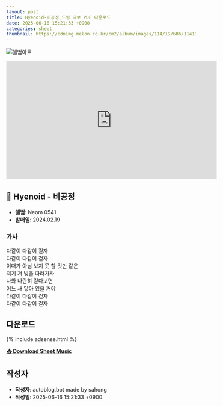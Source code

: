 ```yaml
---
layout: post
title: Hyenoid-비공정_드럼 악보 PDF 다운로드
date: 2025-06-16 15:21:33 +0900
categories: sheet
thumbnail: https://cdnimg.melon.co.kr/cm2/album/images/114/19/606/11419606_20240216120848_500.jpg?82da706124fe8ec93a67d996b13ee6a1/melon/resize/282/quality/80/optimize
---
```


![앨범아트](https://cdnimg.melon.co.kr/cm2/album/images/114/19/606/11419606_20240216120848_500.jpg?82da706124fe8ec93a67d996b13ee6a1/melon/resize/282/quality/80/optimize)
<iframe width="560" height="315" src="https://www.youtube.com/embed/dx0fzKeGMQY" frameborder="0" allowfullscreen></iframe>

## 🎵 Hyenoid - 비공정

- **앨범**: Neom 0541  
- **발매일**: 2024.02.19  

### 가사
다같이 다같이 걷자  
다같이 다같이 걷자  
이때가 아님 보지 못 할 것만 같은  
저기 저 빛을 따라가자  
나와 나란히 걷다보면  
어느 새 닿아 있을 거야  
다같이 다같이 걷자  
다같이 다같이 걷자  

## 다운로드

{% include adsense.html %}

<p><a href="https://drive.google.com/file/d/1ZsVzcpefh_zZ_VG-nblHT6z62T_GPAuG/view?usp=drive_link" download><strong>📥 Download Sheet Music</strong></a></p>

## 작성자 
- **작성자**: autoblog.bot made by sahong
- **작성일**: 2025-06-16 15:21:33 +0900
